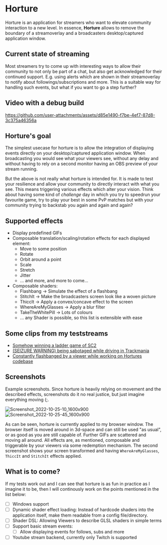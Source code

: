 # Horture

Horture is an application for streamers who want to elevate community
interaction to a new level. In essence, **Horture** allows to remove the
boundary of a streamoverlay and a broadcasters desktop/captured application
window.

## Current state of streaming

Most streamers try to come up with interesting ways to allow their community to
not only be part of a chat, but also get acknowledged for their continued
support. E.g. using alerts which are shown in their streamoverlay to notify
about followings/subscriptions and more. This is a suitable way for handling
such events, but what if you want to go a step further?

## Video with a debug build

https://github.com/user-attachments/assets/d85e1490-f7be-4ef7-87d8-3c375a46356a

## Horture's goal

The simplest usecase for horture is to allow the integration of displaying
events directly on your desktop/captured application window. When broadcasting
you would see what your viewers see, without any delay and without having to
rely on a second monitor having an OBS preview of your stream running.

But the above is not really what horture is intended for. It is made to test
your resilience and allow your community to directly interact with what you
see. This means triggering various effects which alter your vision. Think about
having some kind of _challenge_ day in which you try to speedrun your favourite
game, try to play your best in some PvP matches but with your community trying
to backstab you again and again and again?

## Supported effects

* Display predefined GIFs
* Composable translation/scaling/rotation effects for each displayed element:
  * Move to some position
  * Rotate
  * Orbit around a point
  * Scale
  * Stretch
  * Jitter
  * ... and more, and more to come...
* Composable shaders:
  * Flashbang -> Simulate the effect of a flashbang
  * StitchIt -> Make the broadcasters screen look like a woven picture
  * ThiccIt -> Apply a convex/concave effect to the screen
  * WhereAreMyGlasses -> Apply a blur filter
  * TakeTheWhitePill -> Lots of colours
  * ... any Shader is possible, so this list is extensible with ease
 
## Some clips from my teststreams

* [Somehow winning a ladder game of SC2](https://www.twitch.tv/nackterzeus/clip/AdventurousScaryJamDBstyle-Sa5V_-WFCR2cgnwT)
* [(SEIZURE WARNING) being sabotaged while driving in Trackmania](https://www.twitch.tv/nackterzeus/clip/DeadChillyCoffeeGrammarKing-AoQDR1tPw4ngqRxm)
* [Constantly flashbanged by a viewer while working on Hortures codebase](https://www.twitch.tv/nackterzeus/clip/RockyToughTriangleDogFace-4u3FZNz8oPuElIl8)

## Screenshots

Example screenshots. Since horture is heavily relying on movement and the
described effects, screenshots do it no real justice, but just imagine
everything moving (;.

![Screenshot_2022-10-25-10_1600x900](https://user-images.githubusercontent.com/33512740/197868429-43db91b2-5efb-4c72-bbd6-32072e5a9b14.png)
![Screenshot_2022-10-25-45_1600x900](https://user-images.githubusercontent.com/33512740/197868472-7f7064e2-c2db-4673-a61d-a1822ccba369.png)

As can be seen, horture is currently applied to my browser window. The browser
itself is moved around in 3d-space and can still be used "as usual", or as good
as you are still capable of. Further GIFs are scattered and moving all around.
All effects are, as mentioned, composable and triggerable by your viewers via
some redemption mechanism. The second screenshot shows your screen transformed
and having `WhereAreMyGlasses`, `ThiccIt` and `StitchIt` effects applied.

## What is to come?

If my tests work out and I can see that horture is as fun in practice as I
imagine it to be, then I will continously work on the points mentioned in the
list below:

- [ ] Windows support
- [ ] Dynamic shader effect loading: Instead of hardcode shaders into the
      application itself, make them readable from a config file/directory.
- [ ] Shader DSL: Allowing Viewers to describe GLSL shaders in simple terms
- [ ] Support basic stream events:
   - [ ] Allow displaying events for follows, subs and more
- [ ] Youtube stream backend, currently only Twitch is supported
